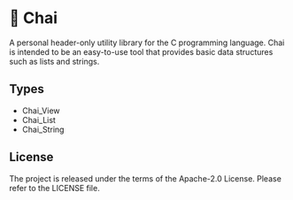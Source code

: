 # 🍵 Chai

A personal header-only utility library for the C programming language.
Chai is intended to be an easy-to-use tool that provides basic data structures such as lists and strings.

## Types

* Chai_View
* Chai_List
* Chai_String

## License

The project is released under the terms of the Apache-2.0 License.
Please refer to the LICENSE file.

